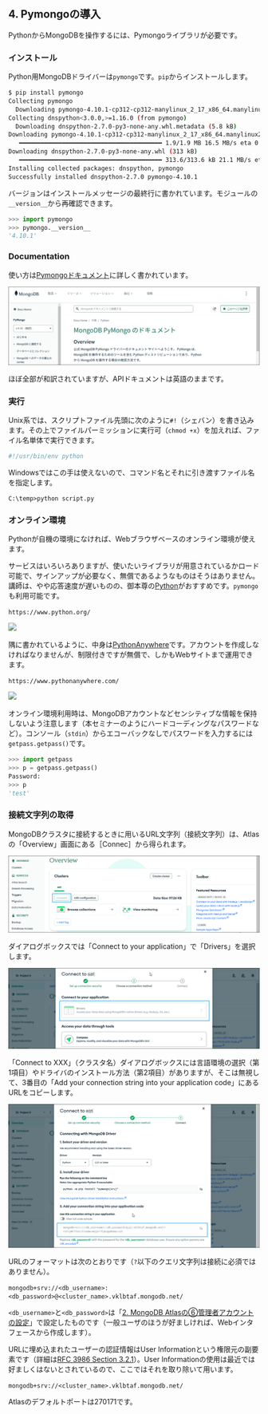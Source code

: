 ## 4. Pymongoの導入

PythonからMongoDBを操作するには、Pymongoライブラリが必要です。


### インストール

Python用MongoDBドライバーは`pymongo`です。`pip`からインストールします。

```bash
$ pip install pymongo
Collecting pymongo
  Downloading pymongo-4.10.1-cp312-cp312-manylinux_2_17_x86_64.manylinux2014_x86_64.whl.metadata (22 kB)
Collecting dnspython<3.0.0,>=1.16.0 (from pymongo)
  Downloading dnspython-2.7.0-py3-none-any.whl.metadata (5.8 kB)
Downloading pymongo-4.10.1-cp312-cp312-manylinux_2_17_x86_64.manylinux2014_x86_64.whl (1.9 MB)
   ━━━━━━━━━━━━━━━━━━━━━━━━━━━━━━━━━━━━━━━━ 1.9/1.9 MB 16.5 MB/s eta 0:00:00
Downloading dnspython-2.7.0-py3-none-any.whl (313 kB)
   ━━━━━━━━━━━━━━━━━━━━━━━━━━━━━━━━━━━━━━━━ 313.6/313.6 kB 21.1 MB/s eta 0:00:00
Installing collected packages: dnspython, pymongo
Successfully installed dnspython-2.7.0 pymongo-4.10.1
```

バージョンはインストールメッセージの最終行に書かれています。モジュールの`__version__`から再確認できます。

```python
>>> import pymongo
>>> pymongo.__version__
'4.10.1'
```

### Documentation

使い方は[Pymongoドキュメント](https://www.mongodb.com/ja-jp/docs/languages/python/pymongo-driver/current/ "LINK")に詳しく書かれています。

<img src="Images/04-Install/mongo-document-top.png">

ほぼ全部が和訳されていますが、APIドキュメントは英語のままです。


### 実行

Unix系では、スクリプトファイル先頭に次のように`#!`（シェバン）を書き込みます。その上でファイルパーミッションに実行可（`chmod +x`）を加えれば、ファイル名単体で実行できます。

```bash
#!/usr/bin/env python
```

Windowsではこの手は使えないので、コマンド名とそれに引き渡すファイル名を指定します。

```dos
C:\temp>python script.py
```


### オンライン環境

Pythonが自機の環境になければ、Webブラウザベースのオンライン環境が使えます。

サービスはいろいろありますが、使いたいライブラリが用意されているかロード可能で、サインアップが必要なく、無償であるようなものはそうはありません。講師は、やや応答速度が遅いものの、御本尊の[Python](https://www.python.org/)がおすすめです。`pymongo`も利用可能です。

```https://www.python.org/```

<img src="Images/04-Install/python-top.png">

隅に書かれているように、中身は[PythonAnywhere](https://www.pythonanywhere.com)です。アカウントを作成しなければなりませんが、制限付きですが無償で、しかもWebサイトまで運用できます。

```https://www.pythonanywhere.com/```

<img src="Images/04-Install/python-anywhere.png">

オンライン環境利用時は、MongoDBアカウントなどセンシティブな情報を保持しないよう注意します（本セミナーのようにハードコーディングなパスワードなど）。コンソール（`stdin`）からエコーバックなしでパスワードを入力するには`getpass.getpass()`です。

```python
>>> import getpass
>>> p = getpass.getpass()
Password:
>>> p
'test'
```


### 接続文字列の取得

MongoDBクラスタに接続するときに用いるURL文字列（接続文字列）は、Atlasの「Overview」画面にある［Connec］から得られます。

<img src="Images/04-Install/overview-connect.png" width="600">

ダイアログボックスでは「Connect to your application」で「Drivers」を選択します。

<img src="Images/04-Install/connect-drivers.png" width="600">

「Connect to XXX」（クラスタ名）ダイアログボックスには言語環境の選択（第1項目）やドライバのインストール方法（第2項目）がありますが、そこは無視して、3番目の「Add your connection string into your application code」にあるURLをコピーします。

<img src="Images/04-Install/connect-url.png" width="600">

URLのフォーマットは次のとおりです（`?`以下のクエリ文字列は接続に必須ではありません）。

```mongodb+srv://<db_username>:<db_password>@<cluster_name>.vklbtaf.mongodb.net/```

`<db_username>`と`<db_password>`は「[2. MongoDB Atlasの⑥管理者アカウントの設定](./02-Account.md#⑥管理者アカウントの設定 "INTERNAL")」で設定したものです（一般ユーザのほうが好ましければ、Webインタフェースから作成します）。

URLに埋め込まれたユーザーの認証情報はUser Informationという権限元の副要素です（詳細は[RFC 3986 Section 3.2.1](https://datatracker.ietf.org/doc/html/rfc3986#section-3.2.1 "LINK")）。User Informationの使用は最近では好ましくはないとされているので、ここではそれを取り除いて用います。

```mongodb+srv://<cluster_name>.vklbtaf.mongodb.net/```

Atlasのデフォルトポートは270171です。
